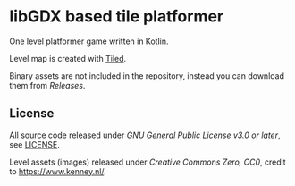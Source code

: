 # libGDX based tile platformer

One level platformer game written in Kotlin.

Level map is created with [Tiled](https://www.mapeditor.org/).

Binary assets are not included in the repository, instead you can download them from _Releases_.

## License

All source code released under _GNU General Public License v3.0 or later_, see [LICENSE](/LICENSE).

Level assets (images) released under _Creative Commons Zero, CC0_, credit to https://www.kenney.nl/.

